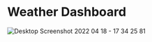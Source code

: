 # Weather Dashboard

![Desktop Screenshot 2022 04 18 - 17 34 25 81](https://user-images.githubusercontent.com/97649732/163900159-da5a1ef6-4ab0-4bd8-84c3-5b830b8b4bf9.png)

